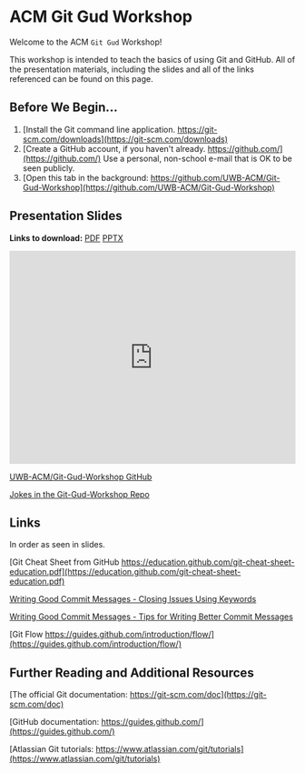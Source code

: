 # ACM Git Gud Workshop

Welcome to the ACM `Git Gud` Workshop!

This workshop is intended to teach the basics of using Git and GitHub.
All of the presentation materials, including the slides and all of the
links referenced can be found on this page.

## Before We Begin...

1. [Install the Git command line application. https://git-scm.com/downloads](https://git-scm.com/downloads)
2. [Create a GitHub account, if you haven't already. https://github.com/](https://github.com/)
  Use a personal, non-school e-mail that is OK to be seen publicly.
3. [Open this tab in the background: https://github.com/UWB-ACM/Git-Gud-Workshop](https://github.com/UWB-ACM/Git-Gud-Workshop)

## Presentation Slides

**Links to download:** [PDF](https://github.com/UWB-ACM/Git-Gud-Workshop/raw/master/Git_Gud_Workshop.pdf) [PPTX](https://github.com/UWB-ACM/Git-Gud-Workshop/raw/master/Git_Gud_Workshop.pptx)

<embed src="https://github.com/UWB-ACM/Git-Gud-Workshop/raw/master/Git_Gud_Workshop.pdf" width="100%" height="375" type='application/pdf'>

[UWB-ACM/Git-Gud-Workshop GitHub](https://github.com/UWB-ACM/Git-Gud-Workshop)

[Jokes in the Git-Gud-Workshop Repo](https://github.com/UWB-ACM/Git-Gud-Workshop/tree/master/jokes)

## Links

In order as seen in slides.

[Git Cheat Sheet from GitHub https://education.github.com/git-cheat-sheet-education.pdf](https://education.github.com/git-cheat-sheet-education.pdf)

[Writing Good Commit Messages - Closing Issues Using Keywords](https://help.github.com/articles/closing-issues-using-keywords/ )

[Writing Good Commit Messages - Tips for Writing Better Commit Messages](https://code.likeagirl.io/useful-tips-for-writing-better-git-commit-messages-808770609503 )

[Git Flow https://guides.github.com/introduction/flow/](https://guides.github.com/introduction/flow/)

## Further Reading and Additional Resources

[The official Git documentation: https://git-scm.com/doc](https://git-scm.com/doc)

[GitHub documentation: https://guides.github.com/](https://guides.github.com/)

[Atlassian Git tutorials: https://www.atlassian.com/git/tutorials](https://www.atlassian.com/git/tutorials)
